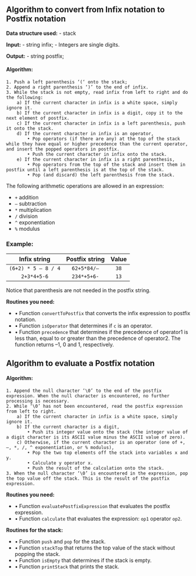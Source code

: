 ## Algorithm to convert from Infix notation to Postfix notation

**Data structure used:**
    - stack
    
**Input:**
    - string infix;
    - Integers are single digits. 
    
**Output:**
    - string postfix;

#### Algorithm:

```
1. Push a left parenthesis ‘(‘ onto the stack;
2. Append a right parenthesis ‘)’ to the end of infix.
3. While the stack is not empty, read infix from left to right and do the following:
    a) If the current character in infix is a white space, simply ignore it.
    b) If the current character in infix is a digit, copy it to the next element of postfix.
    c) If the current character in infix is a left parenthesis, push it onto the stack.
    d) If the current character in infix is an operator,
        • Pop operators (if there are any) at the top of the stack while they have equal or higher precedence than the current operator, and insert the popped operators in postfix.
        • Push the current character in infix onto the stack.
    e) If the current character in infix is a right parenthesis,
        • Pop operators from the top of the stack and insert them in postfix until a left parenthesis is at the top of the stack.
        • Pop (and discard) the left parenthesis from the stack. 
```

The following arithmetic operations are allowed in an expression:
- `+` addition
- `–` subtraction
- `*` multiplication 
- `/` division 
- `^` exponentiation
- `%` modulus 

### Example:

| Infix string | Postfix string | Value |
|:------------:|:--------------:|:-----:|
|`(6+2) * 5 – 8 / 4`| `62+5*84/–`  | `38`   |
| `2+3*4+5-6` | `234*+5+6-`   | `13` |


Notice that parenthesis are not needed in the postfix string.

**Routines you need:**

- • Function `convertToPostfix` that converts the infix expression to postfix notation.
- • Function `isOperator` that determines if `c` is an operator.
- • Function `precedence` that determines if the precedence of operator1 is less than, equal to or greater than the precedence of operator2. The function returns –1, 0 and 1, respectively.


## Algorithm to evaluate a Postfix notation

#### Algorithm:
```
1. Append the null character ‘\0’ to the end of the postfix expression. When the null character is encountered, no further processing is necessary.
2. While ‘\0’ has not been encountered, read the postfix expression from left to right.
    a) If the current character in infix is a white space, simply ignore it.
    b) If the current character is a digit,
        • Push its integer value onto the stack (the integer value of a digit character is its ASCII value minus the ASCII value of zero).
    c) Otherwise, if the current character is an operator (one of +, –, *, /, ^ exponentiation, or % modulus),
        • Pop the two top elements off the stack into variables x and y.
        • Calculate y operator x.
        • Push the result of the calculation onto the stack.
3. When the null character ‘\0’ is encountered in the expression, pop the top value off the stack. This is the result of the postfix expression.
```

**Routines you need:**
- • Function `evaluatePostfixExpression` that evaluates the postfix expression.
- • Function `calculate` that evaluates the expression: `op1` operator `op2`.

**Routines for the stack:**
- • Function `push` and `pop` for the stack.
- • Function `stackTop` that returns the top value of the stack without popping the stack.
- • Function `isEmpty` that determines if the stack is empty.
- • Function `printStack` that prints the stack.
